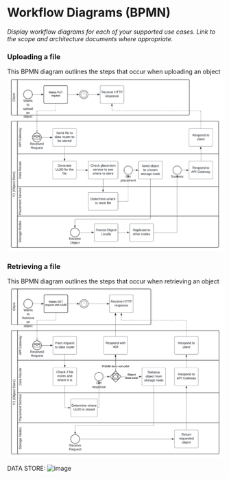 # Workflow Diagrams (BPMN)

*Display workflow diagrams for each of your supported use cases. Link to the scope and architecture documents where appropriate.*

### Uploading a file

This BPMN diagram outlines the steps that occur when uploading an object
![BPMN upload diagram](./diagrams/BPMN_Upload.png)

### Retrieving a file

This BPMN diagram outlines the steps that occur when retrieving an object
![BPMN retrieve diagram](./diagrams/BPMN_Retrieve.png)

DATA STORE:
![image](https://github.com/S24-Capstone-Distributed/General-4020/assets/77073383/8da5e645-37e0-4ef2-bcb7-c8a64171265a)
